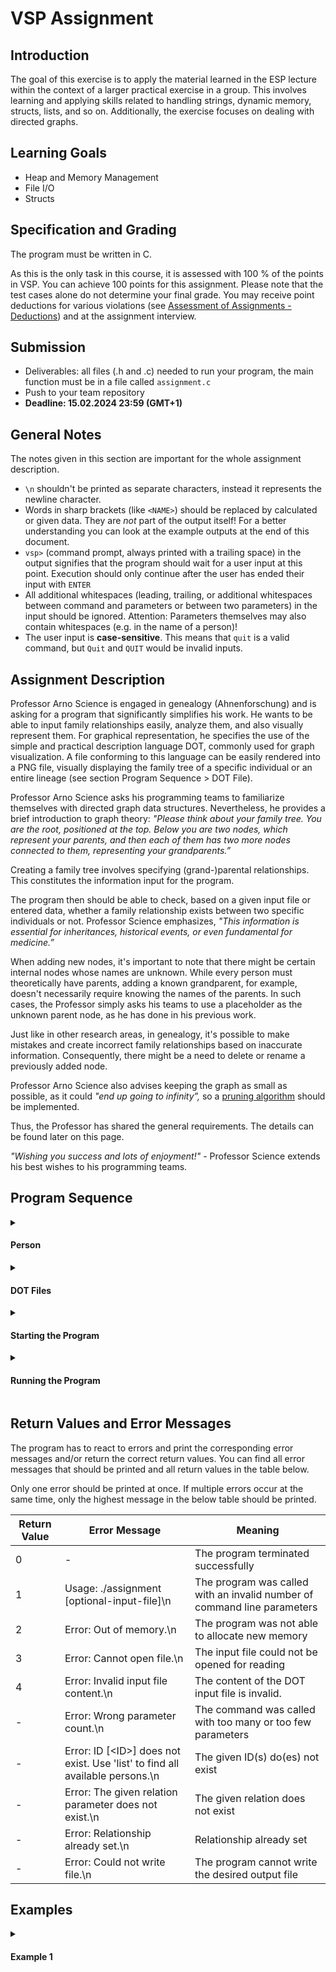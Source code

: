 # VSP Assignment

## Introduction

The goal of this exercise is to apply the material learned in the ESP lecture within the context of a larger practical exercise in a group. This involves learning and applying skills related to handling strings, dynamic memory, structs, lists, and so on. Additionally, the exercise focuses on dealing with directed graphs.

## Learning Goals

- Heap and Memory Management
- File I/O
- Structs

## Specification and Grading

The program must be written in C. 

As this is the only task in this course, it is assessed with 100 % of the points in VSP. You can achieve 100 points for this assignment. Please note that the test cases alone do not determine your final grade. You may receive point deductions for various violations (see [Assessment of Assignments - Deductions](https://www.notion.so/9d0a6b7d9876422ba8f4745679db45b9?pvs=21)) and at the assignment interview.

## Submission

- Deliverables: all files (.h and .c) needed to run your program, the main function must be in a file called `assignment.c`
- Push to your team repository
- **Deadline: 15.02.2024 23:59 (GMT+1)**

## General Notes

The notes given in this section are important for the whole assignment description.

- `\n` shouldn't be printed as separate characters, instead it represents the newline character.
- Words in sharp brackets (like `<NAME>`) should be replaced by calculated or given data. They are *not* part of the output itself! For a better understanding you can look at the example outputs at the end of this document.
- `vsp>`  (command prompt, always printed with a trailing space) in the output signifies that the program should wait for a user input at this point. Execution should only continue after the user has ended their input with `ENTER`
- All additional whitespaces (leading, trailing, or additional whitespaces between command and parameters or between two parameters) in the input should be ignored. Attention: Parameters themselves may also contain whitespaces (e.g. in the name of a person)!
- The user input is **case-sensitive**. This means that `quit` is a valid command, but `Quit` and `QUIT` would be invalid inputs.

## Assignment Description

Professor Arno Science is engaged in genealogy (Ahnenforschung) and is asking for a program that significantly simplifies his work. He wants to be able to input family relationships easily, analyze them, and also visually represent them. For graphical representation, he specifies the use of the simple and practical description language DOT, commonly used for graph visualization. A file conforming to this language can be easily rendered into a PNG file, visually displaying the family tree of a specific individual or an entire lineage (see section Program Sequence > DOT File).

Professor Arno Science asks his programming teams to familiarize themselves with directed graph data structures. Nevertheless, he provides a brief introduction to graph theory: *"Please think about your family tree. You are the root, positioned at the top. Below you are two nodes, which represent your parents, and then each of them has two more nodes connected to them, representing your grandparents.”*

Creating a family tree involves specifying (grand-)parental relationships. This constitutes the information input for the program.

The program then should be able to check, based on a given input file or entered data, whether a family relationship exists between two specific individuals or not. Professor Science emphasizes, *"This information is essential for inheritances, historical events, or even fundamental for medicine.”*

When adding new nodes, it's important to note that there might be certain internal nodes whose names are unknown. While every person must theoretically have parents, adding a known grandparent, for example, doesn't necessarily require knowing the names of the parents. In such cases, the Professor simply asks his teams to use a placeholder as the unknown parent node, as he has done in his previous work.

Just like in other research areas, in genealogy, it's possible to make mistakes and create incorrect family relationships based on inaccurate information. Consequently, there might be a need to delete or rename a previously added node. 

Professor Arno Science also advises keeping the graph as small as possible, as it could *"end up going to infinity”,* so a [pruning algorithm](https://www.geeksforgeeks.org/trim-given-binary-tree-for-any-subtree-containing-only-0s/) should be implemented.

Thus, the Professor has shared the general requirements. The details can be found later on this page.

*"Wishing you success and lots of enjoyment!"* - Professor Science extends his best wishes to his programming teams.

## Program Sequence

<details>
<summary><h4>Person</h4></summary>

In the program, each node in the graph represents a person. A person has two characteristics: 

1. A name, which is a string.
2. An ID, which is an integer.  

The ID is unique over all persons and is written after the name in square brackets in the output. 

Examples:

`Ned Stark [2]` 

`Catelyn Tully [3]`

A person can have up to two parents, which we refer to as `parent1` and `parent2`.

***
</details>



<details>
<summary><h4>DOT Files</h4></summary>

DOT files are used as inputs and outputs by the program to represent family trees.

For a general description, please refer to the informative [Wikipedia page](https://de.wikipedia.org/wiki/DOT_(GraphViz)) about the DOT format by GraphViz. For this program, only directed graphs are relevant.

The following text describes the specific file format that will be used by the program. All input files that will be tested contain family trees in the following format. When your program creates new DOT files containing family trees, they should also follow this format.

Each file contains exactly one "digraph" block, which is always named "FamilyTree."

After the header ("digraph FamilyTree"), there follows a block enclosed in curly braces, containing zero to infinite relationships between persons line by line, each line having two leading spaces. The block braces are placed on line 2 and on the last line, standing alone and without leading spaces. 

Each relationship line is terminated by a semicolon. Arrows (`->`) indicate the direction of the relationship between the persons (the child is on the left side of the arrow, the parent on the right). Only one relationship is specified per line. All persons (in the format specified above) are contained within quotation marks.

The relationships are sorted by the ID of the child. The relationship to parent1 should always be listed first, followed by the relationship to parent2. If only one parent exists, only this relationship is listed. If there are no parents at all, the person is a node with no outgoing edges. This means that no relationship that contains this person as a child will be listed in the DOT file.

As mentioned earlier, it can happen that there are persons with unknown names in the family tree. These are represented in the file by question marks ("? [\<ID>]").

It is possible that a DOT file contains a list of relationships that results in multiple family trees that are not connected to each other.

This is an example of a DOT file containing a valid family tree:


```txt
digraph FamilyTree\n
{\n
  "Benjen Stark [3]" -> "Rickard Stark [1]";\n
  "Benjen Stark [3]" -> "Lyarra Stark [2]";\n
  "Eddard Stark [4]" -> "Rickard Stark [1]";\n
  "Eddard Stark [4]" -> "Lyarra Stark [2]";\n
  "Jon Snow [6]" -> "Eddard Stark [4]";\n
  "Jon Snow [6]" -> "? [10]";\n
  "Robb Stark [7]" -> "Catelyn Tully [5]";\n
  "Robb Stark [7]" -> "Eddard Stark [4]";\n
  "Sansa Stark [8]" -> "Eddard Stark [4]";\n
  "Sansa Stark [8]" -> "Catelyn Tully [5]";\n
  "Arya Stark [9]" -> "Eddard Stark [4]";\n
  "Arya Stark [9]" -> "Catelyn Tully [5]";\n
}\n
```
A DOT file can be converted into a PNG image for easier checking :

<details>
<summary><h5>Linux</h5></summary>

To convert a file into a PNG image, you first need to install the necessary software.

`sudo apt-get install graphviz`

Once the installation is complete, you can convert the DOT file:

`dot -Tpng example_fam-tree.dot > example_fam-tree.png`
</details>
<details>
<summary><h5>Web</h5></summary>

Go to https://dreampuf.github.io/GraphvizOnline/ and copy the contents of the DOT file into the box on the left. Change the format to png_image_element in the dropdown list on the right. The image of the converted graph is displayed and can also be downloaded.
</details>

This image was created using the above DOT file: ![Example Family Tree](https://dreampuf.github.io/GraphvizOnline/#digraph%20FamilyTree%0A%7B%0A%20%20%22Benjen%20Stark%20%5B3%5D%22%20-%3E%20%22Rickard%20Stark%20%5B1%5D%22%3B%0A%20%20%22Benjen%20Stark%20%5B3%5D%22%20-%3E%20%22Lyarra%20Stark%20%5B2%5D%22%3B%0A%20%20%22Eddard%20Stark%20%5B4%5D%22%20-%3E%20%22Rickard%20Stark%20%5B1%5D%22%3B%0A%20%20%22Eddard%20Stark%20%5B4%5D%22%20-%3E%20%22Lyarra%20Stark%20%5B2%5D%22%3B%0A%20%20%22Robb%20Stark%20%5B7%5D%22%20-%3E%20%22Catelyn%20Tully%20%5B5%5D%22%3B%0A%20%20%22Robb%20Stark%20%5B7%5D%22%20-%3E%20%22Eddard%20Stark%20%5B4%5D%22%3B%0A%20%20%22Jon%20Snow%20%5B6%5D%22%20-%3E%20%22Eddard%20Stark%20%5B4%5D%22%3B%0A%20%20%22Jon%20Snow%20%5B6%5D%22%20-%3E%20%22%3F%20%5B10%5D%22%3B%0A%20%20%22Sansa%20Stark%20%5B8%5D%22%20-%3E%20%22Eddard%20Stark%20%5B4%5D%22%3B%0A%20%20%22Sansa%20Stark%20%5B8%5D%22%20-%3E%20%22Catelyn%20Tully%20%5B5%5D%22%3B%0A%20%20%22Arya%20Stark%20%5B9%5D%22%20-%3E%20%22Eddard%20Stark%20%5B4%5D%22%3B%0A%20%20%22Arya%20Stark%20%5B9%5D%22%20-%3E%20%22Catelyn%20Tully%20%5B5%5D%22%3B%0A%7D%0A)

***
</details>


<details>
<summary><h4>Starting the Program</h2></summary>

<details>
<summary><h5>General</h5></summary>

The program is called with zero or one command line parameter(s).
To start the program with an empty family tree, the following command is used:

`./assignment`

Alternatively, the program can be started with a single command line parameter, which specifies the path to a DOT input file that contains an existing family tree.

`./assignment example_fam-tree.dot`

If the program is called 

- with the wrong number of parameters
- with an input file that cannot be opened for reading

the corresponding error message should be printed and the program should terminate with the correct return value (see [Return Values and Error Messages](#return-values-and-error-messages)).
***
</details>


<details>
<summary><h5>Input File</h5></summary>

If the program was called with a file that can be opened, you can assume that this is a valid DOT file that contains a (possibly empty) family tree graph. The input file should be checked for the following conditions:

- The name of the digraph must be `FamilyTree`
- Each person can have at most two parents

If one of these conditions does not apply, the corresponding error message should be printed and the program should terminate with the correct return value (see [Return Values and Error Messages](#return-values-and-error-messages)).

For a detailed description of the files, see the section DOT Files.

After checking the validity of the input file, the internal representation of the family tree contained in it should be created.

If a person only has one parent in the input file, this parent should always be set as `parent1`.
If a person has two parents in the input file, the parent listed first should be set as `parent1` and second-listed parent should be set as `parent2`.
***
</details>


<details>
<summary><h5>Welcome Message</h5></summary>

Next the following welcome message is printed:

```
Welcome to the VSP Family Tree!\n
\n
```
***
</details>

</details>


<details>
<summary><h4>Running the Program</h4></summary>

<details>
<summary><h5>Command Prompt and User Input Handling</h5></summary>

The command prompt (note the trailing space) should be displayed in an endless loop while waiting for user input.

```txt
vsp> 
```

If the user only presses `ENTER` and makes no input, the command prompt should be printed again and the program should wait for another user input.

If the user enters an invalid command, i.e., a command that does not exist, it should be ignored, the command prompt should be printed again and the program should wait for another user input.

If the user enters a command that exists, but with the wrong number of parameters, the corresponding error message (see [Return Values and Error Messages](#return-values-and-error-messages)) should be printed.  Then a `\n` followed again by the command prompt should be printed, and the program should wait for another user input.

If the user enters a command that exists with a correct number of parameters, it should be handled as described in Running the Program > Commands. Then a `\n` followed again by the command prompt should be printed, and the program should wait for another user input (see [Examples](#examples)).
***
</details>

<details>
<summary><h5>Commands</h5></summary>

These are the valid commands that should be recognized and handled by the program:

<details>
<summary><h5>Command: help</h5></summary>

- `help`

The  `help` command prints the following help text:

```
Available commands:\n
- help: Display this help message.\n
- add <person name>\n
  Add a new person to the program\n
- list\n
  Print all individuals that have been added (or initially imported)\n
- connect <id> <relation> <id>\n
  Connect a person to another person and specify their relationship\n
- rename <id> <new name>\n
  Rename an existing person\n
- delete <id>\n
  Remove an existing person from the family tree\n
- draw-all <filename>\n
  Write all relationships to the terminal or a DOT file. <filename> is optional\n
- draw <id> <filename>\n
  Write all ancestors of a person to the terminal or a DOT file. <filename> is optional\n
- relationship <id1> <id2>\n
  Find out whether a family relationship exists between two indivduals\n
- prune\n
  Remove unkown leaf nodes from tree(s)\n
- quit\n
  End the program\n
\n
```

##### Error Handling

The following errors must be handled (see [Return Values and Error Messages](#return-values-and-error-messages)): 
- The command was called with too many or too few parameters

***
</details>

<details>
<summary><h5>Command: add</h5></summary>

- `add <PERSON-NAME>`

The `add` command adds a new person to the program. The parameter must specify the name of the newly created person. The name may include whitespaces. 

Since persons in the program are identified by their ID, the program needs to make sure that all IDs are unique. If there were any persons added via an input file, the IDs for newly created persons start at one higher than the highest ID to be found in the input file. Otherwise the IDs for newly created persons start at `1`. The next ID is always the last assigned ID plus one, no matter if all persons with lower IDs (still) exist.

The new person should be assigned the next highest unique ID.

It is possible to add persons with the same name, so it's up to the user to choose distinct names if they want to. Inside the program, each person is uniquely identified by their ID. 

After an `add` command was completed successfully, the text `Successfully created <NAME> [<ID>]!\n` should be printed. \<NAME> refers to the name of the person and \<ID> to the uniquely assigned ID. 

Example: 

```
vsp> add Jon Snow
Successfully created Jon Snow [22]!

vsp>
```

##### Error Handling

The following errors must be handled (see [Return Values and Error Messages](#return-values-and-error-messages)):

- The command was called with too many or too few parameters

***
</details>

<details>
<summary><h5>Command: list</h5></summary>

- `list`

This command should print all individuals that have been added (or initially imported) line by line in the person format, sorted by ID. In front of the name `- ` should be printed. 

This command provides a good overview of all individuals and their IDs. If a person is currently not connected to any other person (either as a parent or a child), an asterisk symbol should be printed after the ID. At the end of the list, the information `Persons with an asterisk (*) are not connected to any other person.\n` should be printed. 

If there are no persons nothing should be printed. Unknown persons (the name is only a question mark ”?”) should also be listed. 

Here is a small example of a valid `list` command:

```
vsp> list
- Eddard Stark [2]
- Catelyn Tully [3]
- Robb Stark [7]
- Sansa Stark [8]
- Tyrion Lannister [23]*
Persons with an asterisk (*) are not connected to any other person.

vsp> 
```

Directly after starting the program (without an input file), this command would provide the following output:

```
vsp> list

vsp> 
```

##### Error Handling

The following errors must be handled (see [Return Values and Error Messages](#return-values-and-error-messages)):

- The command was called with too many or too few parameters

***
</details>

<details>
<summary><h5>Command: connect</h5></summary>

- `connect <ID> <RELATION> <ID>`

The connect command connects an existing person to another existing person and specifies their relationship. Besides the ID of both persons, a relation parameter must be provided. The relationship is always viewed from the perspective of the first-mentioned person.

The following relationships are valid:

- `parent1`\
Example: `connect 4 parent1 8` adds a relation where the person with the ID `4` is parent1 of the person with the ID `8`.
- `parent2`\
Example: `connect 5 parent2 8` adds a relation where the person with the ID `5` is parent2 of the person with the ID `8`.
- `<parent1/parent2>:<gp1/gp2>` \
  `gp` stands for grandparent. This adds a relation between a grandchild and a grandparent directly. 
  A person can have up to four grandparents.  `gp1` means that it is parent1 of a parent, whereas `gp2` means it is parent2 of a parent.
  
  The parent which is between the grandchild and the grandparent, so on which side the grandparent should be added, is specified by writing `parent1` or `parent2`.  If the parent in this position does not yet exist, an unknown placeholder person named “?” should be added. This placeholder person should be assigned the next highest unique ID. To inform the user about the newly created unknown person, the message `Created unknown <parent1/parent2> [<ID>]!\n`  should be printed.

  ##### Example 1:
  `connect 1 parent1:gp1 8` adds a relation where the person with the ID `1` is the grandparent of the person with the ID `8`. The person with the ID `1` is parent1 of parent1 of the person with the ID `8`.  Parent1 of the person with the ID `8` might be an existing person or might be an unknown placeholder person.
      
  ##### Example 2: 
  `connect 2 parent1:gp2 8` adds a relation where the person with the ID `2` is the grandparent of the person with the ID `8`. The person with the ID `2` is parent2 of parent1 of the person with the ID `8`.  Parent1 of the person with the ID `8` might be an existing person or might be an unknown placeholder person.
      

  After a `connect` command was completed successfully, the message `Successfully connected <NAME> [<ID>] as <RELATION> of <NAME> [<ID>]!\n` should be printed.

##### Example

```
vsp> connect 4 parent1 8
Successfully connected Eddard Stark [4] as parent1 of Sansa Stark [8]!

vsp> connect 2 parent1:gp1 8
Successfully connected Lyarra Stark [2] as parent1:gp1 of Sansa Stark [8]!

vsp>
```

##### Error Handling

The following errors must be handled (see [Return Values and Error Messages](#return-values-and-error-messages)):

- The command was called with too many or too few parameters

- The given ID(s) do(es) not exist \
  The given ID is not an integer or could not be found in the program. \
  If both IDs do not exist, the error should be printed for the first ID.

Example:

```
vsp> connect 2 parent1 22
Successfully connected Eddard Stark [2] as parent1 of Jon Snow [22]!

vsp> connect 3333 parent1 2
Error: ID 3333 does not exist. Use 'list' to find all available persons.

vsp> 
```

- The given relation parameter does not exist

- Relationship already set \
  If the relationship is already set (with a known or unknown person), it should not be possible to set it again. In the case of adding a relationship to a grandparent, only the grandparent node should be checked. 

Examples:

```
vsp> connect 4 parent1 8
Successfully connected Eddard Stark [4] as parent1 of Sansa Stark [8]!

vsp> connect 5 parent1 8
Error: Relationship already set.

vsp> connect 5 parent2 8
Successfully connected Catelyn Tully [5] as parent2 of Sansa Stark [8]!

vsp>
```

```
vsp> connect 2 parent1:gp1 8
Successfully connected Lyarra Stark [2] as parent1:gp1 of Sansa Stark [8]!

vsp> connect 1 parent1:gp1 8
Error: Relationship already set.

vsp> connect 1 parent1:gp2 8
Successfully connected Rickard Stark [1] as parent1:gp2 of Sansa Stark [8]!

vsp> 
```

***
</details>


<details>
<summary><h5>Command: rename</h5></summary>

- `rename <ID> <NEW-NAME>`

The `rename` command renames an existing person. The \<ID> parameter must specify the ID of the person to be renamed, the \<NEW-NAME> parameter defines the new name of the person. The new name may contain whitespaces.

If successful, the text `Renaming <OLD-NAME> [<ID>] to <NEW-NAME> [<ID>] was successful!\n` should be printed. 

Example:

```
vsp> rename 25 The Dragon Queen
Renaming Daenerys Targaryen [25] to The Dragon Queen [25] was successful!

vsp> 
```

##### Error Handling

The following errors must be handled (see [Return Values and Error Messages](#return-values-and-error-messages)): 

- The command was called with too many or too few parameters
- The given ID(s) do(es) not exist\
  The given ID is not an integer or could not be found in the program.

***
</details>

<details>
<summary><h5>Command: delete</h5></summary>

- `delete <ID>`

The `delete` command removes a person from the family tree. The \<ID> parameter must specify the ID of the person to be deleted. When deleting a person, **only the name of the person is set to a question mark “?”**. The ID stays the same and the person node stays in the family tree as a placeholder. Subsequent `list` commands should also still list this person, but with the unknown name.

If successful, the text `Deleting <NAME> [<ID>] was successful!\n` should be printed. 

Example:

```
vsp> delete 22
Deleting Jon Snow [22] was successful!

vsp> delete 77777
Error: ID 77777 does not exist. Use 'list' to find all available persons.

vsp> 
```

##### Error Handling

The following errors must be handled (see [Return Values and Error Messages](#return-values-and-error-messages)): 

- The command was called with too many or too few parameters
- The given ID(s) do(es) not exist\
  The given ID is not an integer or could not be found in the program.

***
</details>


<details>
<summary><h5>Command: draw-all</h5></summary>

- `draw-all <FILE-NAME>`

The `draw-all` command writes all relationships to the terminal or to a DOT file (for the correct format see section DOT Files). The parameter `<FILE-NAME>` is **optional** and defines the name for the output file. 

If the parameter is provided, a digraph FamilyTree with all relationships should be written to this output file (there should be no spaces within the file name). The program should automatically add the extension `.dot`. If there are currently no relationships, an empty digraph FamilyTree should be written to the file. If successful, the message `Creating DOT-file was successful!\n` should be printed.

If the parameter `<FILE-NAME>` is not provided, the relationships (only the content inside the curly brackets `{` and `}` without the `"` and `;`, see example below) should be written to the terminal instead. Semicolons and quotation marks should not be printed, but the output should start with 2 whitespaces in each line. If there are currently no relationships, nothing should be printed.

##### Error Handling

The following errors must be handled  (see [Return Values and Error Messages](#return-values-and-error-messages)):

- The command was called with too many or too few parameters
- The program cannot write the desired output file

Examples:

```
vsp> draw-all fam-tree
Creating DOT-file was successful!

vsp> draw-all error-file
Error: Could not write file.

vsp> draw-all
  Benjen Stark [3] -> Rickard Stark [1]
  Benjen Stark [3] -> Lyarra Stark [2]
  Eddard Stark [4] -> Rickard Stark [1]
  Eddard Stark [4] -> Lyarra Stark [2]
  Jon Snow [6] -> Eddard Stark [4]
  Jon Snow [6] -> ? [10]
  Robb Stark [7] -> Catelyn Tully [5]
  Robb Stark [7] -> Eddard Stark [4]
  Sansa Stark [8] -> Eddard Stark [4]
  Sansa Stark [8] -> Catelyn Tully [5]
  Arya Stark [9] -> Eddard Stark [4]
  Arya Stark [9] -> Catelyn Tully [5]

vsp> 
```
***
</details>


<details>
<summary><h5>Command: draw</h5></summary>

- `draw <ID> <FILE-NAME>`

The `draw` command differs from the above in that it specifies the \<ID> of a person for whom the family tree should be written to file or to the terminal. This means that the specified person represents the root, and only parent relationships are written until all leaves are reached. If the specified person is already a leaf node, nothing should be printed. For the correct format see section DOT Files. 

The parameter `<FILE-NAME>` is **optional** (similar to draw-all) and defines the name for the output file. 

If the parameter is provided, a digraph FamilyTree with all relevant relationships should be written to this output file (there should be no spaces within the file name). The program should automatically add the extension `.dot`. If the specified person has no parents, an empty digraph FamilyTree should be written to the file. If successful, the message `Creating DOT-file was successful!\n` should be printed. 

If the parameter `<FILE-NAME>` is not provided, the relevant relationships (only the content inside the curly brackets `{` and `}` without the `"` and `;`) should be written to the terminal instead. If the specified person has no parents, nothing should be printed.

##### Error Handling

The following errors must be handled (see [Return Values and Error Messages](#return-values-and-error-messages)) :

- The command was called with too many or too few parameters
- The given ID(s) do(es) not exist\
  The given ID is not an integer or could not be found in the program. \
- The program cannot write the desired output file

***
</details>

<details>
<summary><h5>Command: relationship</h5></summary>

- `relationship <ID1> <ID2>`

As the name of the `relationship` command already suggests, the goal here is to find out whether a family relationship exists between the specified individuals or not. If one of the following family relationships is present, the type of relation must also be printed:

- sibling \
  (The individuals have the same parents. If either parent is different or not set, the individuals should not be identified as siblings. If the parents are the same but swapped in the `parent1` and `parent2` relationships, the individuals should be identified as siblings.)
- parent
- grandparent
- child
- grandchild

`<ID1>`: The ID of the first person

`<ID2>`:  The ID of the second person

Two people are related if they either share an ancestor, or one is an ancestor of the other.

If there is no relationship, `There is no relationship between <NAME1> [<ID1>] and <NAME2> [<ID2>].\n` should be printed.

If the two specified individuals are related, then, in any case, `<NAME1> [<ID1>] and <NAME2> [<ID2>] are related.\n` should be printed.  If there is a close family relationship (one of the five relationships described above), in addition, the following text should be printed: `<NAME1> [<ID1>] is the <TYPE-OF-RELATION> of <NAME2> [<ID2>].\n`

If it turns out that due to inbreeding, multiple close family relationships exist between two individuals all relationships should be listed line by line, sorted by the order of relationships in the list above. If the same type of relationship exists between the two individuals multiple times, the relationship should be listed only once. 

```
vsp> relationship 7 99
There is no relationship between Robb Stark [7] and Night King [99].

vsp> relationship 8 3
Sansa Stark [8] and Benjen Stark [3] are related.

vsp> relationship 7 8
Robb Stark [7] and Sansa Stark [8] are related.
Robb Stark [7] is the sibling of Sansa Stark [8].

vsp> 
```

##### Error Handling

The following errors must be handled (see [Return Values and Error Messages](#return-values-and-error-messages)) :

- The command was called with too many or too few parameters
- The given ID(s) do(es) not exist \
  The given ID is not an integer or could not be found in the program. \
  If both IDs do not exist, the error should be printed for the first ID.

***
</details>

<details>
<summary><h5>Command: prune</h5></summary>

- `prune`

In general, pruning a directed graph means removing some nodes to make the graph simpler. 

In our family tree, the task is to keep the graph as small as possible. Therefore, the prune command should ensure that all nodes in the graph that have no outgoing edges (= have no parents) are known persons. If a node that has no outgoing edges is an unknown person, this node should be removed completely (not only the name should be overwritten, but the whole node should be removed). These nodes should also not be listed by subsequent `list` commands (see Command: list).

For example, if the graph shown in the section DOT Files were pruned, the person “? [10]” would be removed.

This pruning process should be done recursively, as pruning a node may result in new prunable nodes.

If any nodes were pruned successfully, the text `Pruning was successful!\n` should be printed.

If no nodes were pruned, the text `Nothing to prune!\n` should be printed instead.

##### Error Handling

The following errors must be handled (see [Return Values and Error Messages](#return-values-and-error-messages)): 

- The command was called with too many or too few parameters

***
</details>

<details>
<summary><h5>Command: quit</h5></summary>

- `quit`

The `quit` command ends the program with the message `Bye.\n` and the return value 0.

##### Error Handling

The following errors must be handled (see [Return Values and Error Messages](#return-values-and-error-messages)): 
- The command was called with too many or too few parameters

***
</details>

<details>
<summary><h5>EOF</h5></summary>
Ends the program with return value 0 without a message.

***
</details>

</details>

</details>


## Return Values and Error Messages

The program has to react to errors and print the corresponding error messages and/or return the correct return values. You can find all error messages that should be printed and all return values in the table below.

Only one error should be printed at once. If multiple errors occur at the same time, only the highest message in the below table should be printed.

| Return Value | Error Message | Meaning |
| --- | --- | --- |
| 0 | - | The program terminated successfully |
| 1 | Usage: ./assignment [optional-input-file]\n | The program was called with an invalid number of command line parameters |
| 2 | Error: Out of memory.\n | The program was not able to allocate new memory |
| 3 | Error: Cannot open file.\n | The input file could not be opened for reading |
| 4 | Error: Invalid input file content.\n | The content of the DOT input file is invalid. |
| - | Error: Wrong parameter count.\n | The command was called with too many or too few parameters |
| - | Error: ID [\<ID>] does not exist. Use 'list' to find all available persons.\n | The given ID(s) do(es) not exist |
| - | Error: The given relation parameter does not exist.\n | The given relation does not exist |
| - | Error: Relationship already set.\n | Relationship already set |
| - | Error: Could not write file.\n | The program cannot write the desired output file |





## Examples

<details>
<summary><h4>Example 1</h4></summary>
The input file looks like this: 

```txt
digraph FamilyTree
{
  "Benjen Stark [3]" -> "Rickard Stark [1]";
  "Benjen Stark [3]" -> "Lyarra Stark [2]";
  "Eddard Stark [4]" -> "Rickard Stark [1]";
  "Eddard Stark [4]" -> "Lyarra Stark [2]";
  "Jon Snow [6]" -> "Eddard Stark [4]";
  "Jon Snow [6]" -> "? [10]";
  "Robb Stark [7]" -> "Catelyn Tully [5]";
  "Robb Stark [7]" -> "Eddard Stark [4]";
  "Sansa Stark [8]" -> "Eddard Stark [4]";
  "Sansa Stark [8]" -> "Catelyn Tully [5]";
  "Arya Stark [9]" -> "Eddard Stark [4]";
  "Arya Stark [9]" -> "Catelyn Tully [5]";
}
```
You can see the corresponding PNG image [here](https://dreampuf.github.io/GraphvizOnline/#digraph%20FamilyTree%0A%7B%0A%20%20%22Benjen%20Stark%20%5B3%5D%22%20-%3E%20%22Rickard%20Stark%20%5B1%5D%22%3B%0A%20%20%22Benjen%20Stark%20%5B3%5D%22%20-%3E%20%22Lyarra%20Stark%20%5B2%5D%22%3B%0A%20%20%22Eddard%20Stark%20%5B4%5D%22%20-%3E%20%22Rickard%20Stark%20%5B1%5D%22%3B%0A%20%20%22Eddard%20Stark%20%5B4%5D%22%20-%3E%20%22Lyarra%20Stark%20%5B2%5D%22%3B%0A%20%20%22Robb%20Stark%20%5B7%5D%22%20-%3E%20%22Catelyn%20Tully%20%5B5%5D%22%3B%0A%20%20%22Robb%20Stark%20%5B7%5D%22%20-%3E%20%22Eddard%20Stark%20%5B4%5D%22%3B%0A%20%20%22Jon%20Snow%20%5B6%5D%22%20-%3E%20%22Eddard%20Stark%20%5B4%5D%22%3B%0A%20%20%22Jon%20Snow%20%5B6%5D%22%20-%3E%20%22%3F%20%5B10%5D%22%3B%0A%20%20%22Sansa%20Stark%20%5B8%5D%22%20-%3E%20%22Eddard%20Stark%20%5B4%5D%22%3B%0A%20%20%22Sansa%20Stark%20%5B8%5D%22%20-%3E%20%22Catelyn%20Tully%20%5B5%5D%22%3B%0A%20%20%22Arya%20Stark%20%5B9%5D%22%20-%3E%20%22Eddard%20Stark%20%5B4%5D%22%3B%0A%20%20%22Arya%20Stark%20%5B9%5D%22%20-%3E%20%22Catelyn%20Tully%20%5B5%5D%22%3B%0A%7D).


This an example of the program output:
```
Welcome to the VSP Family Tree!

vsp> list
- Rickard Stark [1]
- Lyarra Stark [2]
- Benjen Stark [3]
- Eddard Stark [4]
- Catelyn Tully [5]
- Jon Snow [6]
- Robb Stark [7]
- Sansa Stark [8]
- Arya Stark [9]
- ? [10]
Persons with an asterisk (*) are not connected to any other person.

vsp> add Joffrey Baratheon
Successfully created Joffrey Baratheon [11]!

vsp> add Tywin Lannister
Successfully created Tywin Lannister [12]!

vsp> list
- Rickard Stark [1]
- Lyarra Stark [2]
- Benjen Stark [3]
- Eddard Stark [4]
- Catelyn Tully [5]
- Jon Snow [6]
- Robb Stark [7]
- Sansa Stark [8]
- Arya Stark [9]
- ? [10]
- Joffrey Baratheon [11]*
- Tywin Lannister [12]*
Persons with an asterisk (*) are not connected to any other person.

vsp> connect 12 parent1:gp1 11
Created unknown parent1 [13]!
Successfully connected Tywin Lannister [12] as parent1:gp1 of Joffrey Baratheon [11]!

vsp> list
- Rickard Stark [1]
- Lyarra Stark [2]
- Benjen Stark [3]
- Eddard Stark [4]
- Catelyn Tully [5]
- Jon Snow [6]
- Robb Stark [7]
- Sansa Stark [8]
- Arya Stark [9]
- ? [10]
- Joffrey Baratheon [11]
- Tywin Lannister [12]
- ? [13]
Persons with an asterisk (*) are not connected to any other person.

vsp> draw-all
  Benjen Stark [3] -> Rickard Stark [1]
  Benjen Stark [3] -> Lyarra Stark [2]
  Eddard Stark [4] -> Rickard Stark [1]
  Eddard Stark [4] -> Lyarra Stark [2]
  Jon Snow [6] -> Eddard Stark [4]
  Jon Snow [6] -> ? [10]
  Robb Stark [7] -> Catelyn Tully [5]
  Robb Stark [7] -> Eddard Stark [4]
  Sansa Stark [8] -> Eddard Stark [4]
  Sansa Stark [8] -> Catelyn Tully [5]
  Arya Stark [9] -> Eddard Stark [4]
  Arya Stark [9] -> Catelyn Tully [5]
  Joffrey Baratheon [11] -> ? [13]
  ? [13] -> Tywin Lannister [12]

vsp> rename 13 Cersei Lannister
Renaming ? [13] to Cersei Lannister [13] was successful!

vsp> list
- Rickard Stark [1]
- Lyarra Stark [2]
- Benjen Stark [3]
- Eddard Stark [4]
- Catelyn Tully [5]
- Jon Snow [6]
- Robb Stark [7]
- Sansa Stark [8]
- Arya Stark [9]
- ? [10]
- Joffrey Baratheon [11]
- Tywin Lannister [12]
- Cersei Lannister [13]
Persons with an asterisk (*) are not connected to any other person.

vsp> draw-all
  Benjen Stark [3] -> Rickard Stark [1]
  Benjen Stark [3] -> Lyarra Stark [2]
  Eddard Stark [4] -> Rickard Stark [1]
  Eddard Stark [4] -> Lyarra Stark [2]
  Jon Snow [6] -> Eddard Stark [4]
  Jon Snow [6] -> ? [10]
  Robb Stark [7] -> Catelyn Tully [5]
  Robb Stark [7] -> Eddard Stark [4]
  Sansa Stark [8] -> Eddard Stark [4]
  Sansa Stark [8] -> Catelyn Tully [5]
  Arya Stark [9] -> Eddard Stark [4]
  Arya Stark [9] -> Catelyn Tully [5]
  Joffrey Baratheon [11] -> Cersei Lannister [13]
  Cersei Lannister [13] -> Tywin Lannister [12]

vsp> relationship 11 4
There is no relationship between Joffrey Baratheon [11] and Eddard Stark [4].

vsp> relationship 11 13
Joffrey Baratheon [11] and Cersei Lannister [13] are related.
Joffrey Baratheon [11] is the child of Cersei Lannister [13].

vsp> delete 2
Deleting Lyarra Stark [2] was successful!

vsp> list
- Rickard Stark [1]
- ? [2]
- Benjen Stark [3]
- Eddard Stark [4]
- Catelyn Tully [5]
- Jon Snow [6]
- Robb Stark [7]
- Sansa Stark [8]
- Arya Stark [9]
- ? [10]
- Joffrey Baratheon [11]
- Tywin Lannister [12]
- Cersei Lannister [13]
Persons with an asterisk (*) are not connected to any other person.

vsp> prune
Pruning was successful!

vsp> list
- Rickard Stark [1]
- Benjen Stark [3]
- Eddard Stark [4]
- Catelyn Tully [5]
- Jon Snow [6]
- Robb Stark [7]
- Sansa Stark [8]
- Arya Stark [9]
- Joffrey Baratheon [11]
- Tywin Lannister [12]
- Cersei Lannister [13]
Persons with an asterisk (*) are not connected to any other person.

vsp> draw-all output
Creating DOT-file was successful!

vsp> quit
Bye.
```

The exported output.dot file looks like this:
```txt
digraph FamilyTree
{
  "Benjen Stark [3]" -> "Rickard Stark [1]";
  "Eddard Stark [4]" -> "Rickard Stark [1]";
  "Jon Snow [6]" -> "Eddard Stark [4]";
  "Robb Stark [7]" -> "Catelyn Tully [5]";
  "Robb Stark [7]" -> "Eddard Stark [4]";
  "Sansa Stark [8]" -> "Eddard Stark [4]";
  "Sansa Stark [8]" -> "Catelyn Tully [5]";
  "Arya Stark [9]" -> "Eddard Stark [4]";
  "Arya Stark [9]" -> "Catelyn Tully [5]";
  "Joffrey Baratheon [11]" -> "Cersei Lannister [13]";
  "Cersei Lannister [13]" -> "Tywin Lannister [12]";
}

```
You can see the corresponding PNG image [here](https://dreampuf.github.io/GraphvizOnline/#digraph%20FamilyTree%0A%7B%0A%20%20%22Benjen%20Stark%20%5B3%5D%22%20-%3E%20%22Rickard%20Stark%20%5B1%5D%22%3B%0A%20%20%22Eddard%20Stark%20%5B4%5D%22%20-%3E%20%22Rickard%20Stark%20%5B1%5D%22%3B%0A%20%20%22Robb%20Stark%20%5B7%5D%22%20-%3E%20%22Catelyn%20Tully%20%5B5%5D%22%3B%0A%20%20%22Robb%20Stark%20%5B7%5D%22%20-%3E%20%22Eddard%20Stark%20%5B4%5D%22%3B%0A%20%20%22Jon%20Snow%20%5B6%5D%22%20-%3E%20%22Eddard%20Stark%20%5B4%5D%22%3B%0A%20%20%22Sansa%20Stark%20%5B8%5D%22%20-%3E%20%22Eddard%20Stark%20%5B4%5D%22%3B%0A%20%20%22Sansa%20Stark%20%5B8%5D%22%20-%3E%20%22Catelyn%20Tully%20%5B5%5D%22%3B%0A%20%20%22Arya%20Stark%20%5B9%5D%22%20-%3E%20%22Eddard%20Stark%20%5B4%5D%22%3B%0A%20%20%22Arya%20Stark%20%5B9%5D%22%20-%3E%20%22Catelyn%20Tully%20%5B5%5D%22%3B%0A%20%20%22Joffrey%20Baratheon%20%5B11%5D%22%20-%3E%20%22Cersei%20Lannister%20%5B13%5D%22%3B%0A%20%20%22Cersei%20Lannister%20%5B13%5D%22%20-%3E%20%22Tywin%20Lannister%20%5B12%5D%22%3B%0A%7D).

***
</details>

